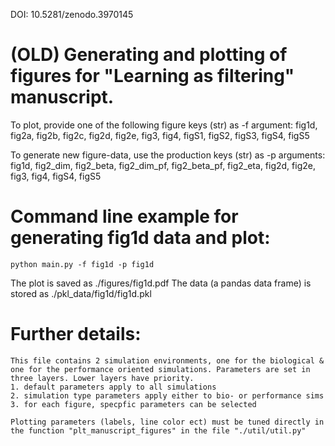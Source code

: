 DOI: 10.5281/zenodo.3970145

# (OLD) Generating and plotting of figures for "Learning as filtering" manuscript.

  To plot, provide one of the following figure keys (str) as -f argument:
      fig1d, fig2a, fig2b, fig2c, fig2d, fig2e, fig3, fig4,
      figS1, figS2, figS3, figS4, figS5

  To generate new figure-data, use the production keys (str) as -p arguments:
      fig1d, fig2_dim, fig2_beta, fig2_dim_pf, fig2_beta_pf, fig2_eta,
      fig2d, fig2e, fig3, fig4, figS4, figS5

# Command line example for generating fig1d data and plot:
    python main.py -f fig1d -p fig1d

  The plot is saved as ./figures/fig1d.pdf
  The data (a pandas data frame) is stored as ./pkl_data/fig1d/fig1d.pkl

# Further details:
    This file contains 2 simulation environments, one for the biological &
    one for the performance oriented simulations. Parameters are set in
    three layers. Lower layers have priority.
    1. default parameters apply to all simulations
    2. simulation type parameters apply either to bio- or performance sims
    3. for each figure, specpfic parameters can be selected

    Plotting parameters (labels, line color ect) must be tuned directly in
    the function "plt_manuscript_figures" in the file "./util/util.py"
